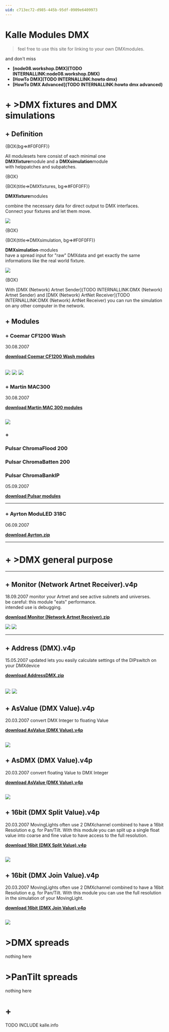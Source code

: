 ```yaml
---
uid: c713ec72-d985-445b-95df-0909e6409973
---
```


# Kalle Modules DMX
>feel free to use this site for linking to your own DMXmodules.  

and don't miss   
* **[node08.workshop.DMX](TODO INTERNALLINK:node08.workshop.DMX)**  
* **[HowTo DMX](TODO INTERNALLINK:howto dmx)**   
* **[HowTo DMX Advanced](TODO INTERNALLINK:howto dmx advanced)**  

# + >DMX fixtures and DMX simulations
## + Definition

{BOX(bg=>#F0F0FF)}  

All modulesets here consist of each minimal one   
**DMXfixture**module and a **DMXsimulation**module   
with helppatches and subpatches.  

{BOX}  


{BOX(title=>DMXfixtures, bg=>#F0F0FF)}  

**DMXfixture**modules  
 
combine the necessary data for direct output to DMX interfaces.   
Connect your fixtures and let them move.  

![](~/img/coemarcf1200washdmxfixtures_2007.08.3014.58.23.jpg "")  

{BOX}  

{BOX(title=>DMXsimulation, bg=>#F0F0FF)}  

**DMXsimulation**-modules   
have a spread input for "raw" DMXdata and get exactly the same informations like the real world fixture.  

![](~/img/coemarcf1200washdmxsimulation_2007.08.3015.10.34.jpg "")  

{BOX}  

With [DMX (Network) Artnet Sender](TODO INTERNALLINK:DMX (Network) Artnet Sender) and [DMX (Network) ArtNet Receiver](TODO INTERNALLINK:DMX (Network) ArtNet Receiver) you can run the simulation on any other computer in the network.  

## + Modules
### + Coemar CF1200 Wash
 30.08.2007

**<a href="http://vvvv.org/tiki-download_file.php?fileId=1254" class="extURL" target="_blank">download Coemar CF1200 Wash modules</a>**  

![](~/img/coemarcf1200washdmxfixtures_2007.08.3014.58.23.jpg "") ![](~/img/coemarcf1200washdmxsimulation_2007.08.3015.10.34.jpg "") ![](~/img/coemarcf1200washdmxfixtureshelp_2007_1.08 "")  
---  
### + Martin MAC300
 30.08.2007

**<a href="http://vvvv.org/tiki-download_file.php?fileId=1253" class="extURL" target="_blank">download Martin MAC 300 modules</a>**  

![](~/img/martinmac300dmxfixtures_2007.08.3015.16.19.jpg "")   
---  
### +
###  Pulsar ChromaFlood 200
###  Pulsar ChromaBatten 200
###  Pulsar ChromaBankIP
 05.09.2007

**<a href="http://vvvv.org/tiki-download_file.php?fileId=1260" class="extURL" target="_blank">download Pulsar modules</a>**  


---  
### + Ayrton ModuLED 318C
 06.09.2007

**<a href="http://vvvv.org/tiki-download_file.php?fileId=1262" class="extURL" target="_blank">download Ayrton.zip</a>**  


---  
# + >DMX general purpose
---  
## + Monitor (Network Artnet Receiver).v4p
 18.09.2007 
monitor your Artnet and see active subnets and universes.   
be careful: this module "eats" performance.  
intended use is debugging.  

**<a href="http://vvvv.org/tiki-download_file.php?fileId=1283" class="extURL" target="_blank">download Monitor (Network Artnet Receiver).zip</a>**  


![](~/img/monitornetworkartnetreceiver_2007.09.1817.27.01.jpg "") ![](~/img/monitornetworkartnetreceiverhelp_2007.09.1817.28.36.jpg "")  

---  
## + Address (DMX).v4p
 15.05.2007 updated
lets you easily calculate settings of the DIPswitch on your DMXdevice  

**<a href="http://vvvv.org/tiki-download_file.php?fileId=1133" class="extURL" target="_blank">download AddressDMX.zip</a>**  


![](~/img/addressdmx_2007.06.1517.29.11.jpg "") ![](~/img/addressdmxhelp_2007.06.1517.29.14.jpg "")  
---  
## + AsValue (DMX Value).v4p
 20.03.2007
convert DMX Integer to floating Value  

**<a href="http://vvvv.org/tiki-download_file.php?fileId=1068" class="extURL" target="_blank">download AsValue (DMX Value).v4p</a>**  


![](~/img/asvaluedmxvalue_2007.03.2100.23.38.jpg "")   
---  
## + AsDMX (DMX Value).v4p
 20.03.2007
convert floating Value to DMX Integer  

**<a href="http://vvvv.org/tiki-download_file.php?fileId=1069" class="extURL" target="_blank">download AsValue (DMX Value).v4p</a>**  


![](~/img/asdmxdmxvalue_2007.03.2100.23.35.jpg "")   
---  

## + 16bit (DMX Split Value).v4p
 20.03.2007
MovingLights often use 2 DMXchannel combined to have a 16bit Resolution e.g. for Pan/Tilt. With this module you can split up a single float value into coarse and fine value to have access to the full resolution.  

**<a href="http://vvvv.org/tiki-download_file.php?fileId=1072" class="extURL" target="_blank">download 16bit (DMX Split Value).v4p</a>**  


![](~/img/16bitdmxsplitvalue_2007.03.2112.29.38.jpg "")   
---  
## + 16bit (DMX Join Value).v4p
 20.03.2007
MovingLights often use 2 DMXchannel combined to have a 16bit Resolution e.g. for Pan/Tilt. With this module you can use the full resolution in the simulation of your MovingLight.  

**<a href="http://vvvv.org/tiki-download_file.php?fileId=1071" class="extURL" target="_blank">download 16bit (DMX Join Value).v4p</a>**  


![](~/img/16bitdmxjoinvalue_2007.03.2112.29.36.jpg "")   
---  

#  >DMX spreads
nothing here  
#  >PanTilt spreads
nothing here  

# +
<span class="include">TODO INCLUDE kalle.info</span>